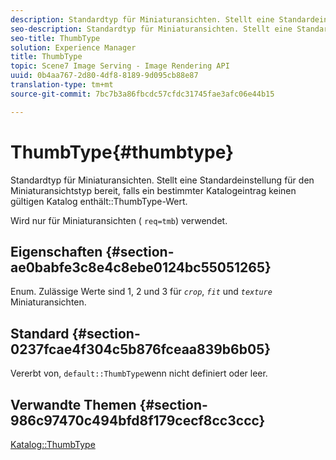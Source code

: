 ```yaml
---
description: Standardtyp für Miniaturansichten. Stellt eine Standardeinstellung für den Miniaturansichtstyp bereit, falls ein bestimmter Katalogeintrag keinen gültigen Wert für den Typ "ThumbType"enthält.
seo-description: Standardtyp für Miniaturansichten. Stellt eine Standardeinstellung für den Miniaturansichtstyp bereit, falls ein bestimmter Katalogeintrag keinen gültigen Wert für den Typ "ThumbType"enthält.
seo-title: ThumbType
solution: Experience Manager
title: ThumbType
topic: Scene7 Image Serving - Image Rendering API
uuid: 0b4aa767-2d80-4df8-8189-9d095cb88e87
translation-type: tm+mt
source-git-commit: 7bc7b3a86fbcdc57cfdc31745fae3afc06e44b15

---
```



# ThumbType{#thumbtype}

Standardtyp für Miniaturansichten. Stellt eine Standardeinstellung für den Miniaturansichtstyp bereit, falls ein bestimmter Katalogeintrag keinen gültigen Katalog enthält::ThumbType-Wert.

Wird nur für Miniaturansichten ( `req=tmb`) verwendet.

## Eigenschaften {#section-ae0babfe3c8e4c8ebe0124bc55051265}

Enum. Zulässige Werte sind 1, 2 und 3 für *`crop`*, *`fit`* und *`texture`* Miniaturansichten.

## Standard {#section-0237fcae4f304c5b876fceaa839b6b05}

Vererbt von, `default::ThumbType`wenn nicht definiert oder leer.

## Verwandte Themen {#section-986c97470c494bfd8f179cecf8cc3ccc}

[Katalog::ThumbType](../../../../../is-api/image-catalog/image-serving-api-ref/c-image-catalog-reference/c-image-svg-data-reference/c-image-data-reference/r-thumbtype-cat.md#reference-41149ddffc8749cba2f8d9c8e2611e03)
